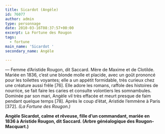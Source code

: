 ```yaml
---
title: Sicardot (Angèle)
id: 76077
author: admin
type: personnage
date: 2010-03-16T08:37:57+00:00
excerpt: La Fortune des Rougon
tags:
  - fortune
main_name: 'Sicardot '
secondary_name: Angèle

---
```

— Femme d&rsquo;Aristide Rougon, dit Saccard. Mère de Maxime et de Clotilde. Mariée en 1836, c&rsquo;est une blonde molle et placide, avec un goût prononcé pour les toilettes voyantes; elle a un appétit formidable, très curieux chez une créature aussi frêle [76]. Elle adore les romans, raffole des histoires de nourrice, se fait faire les caries et consulte volontiers les somnambules. Dominée par son mari, Angèle vil très effacée et meurt presque de faim pendant quelque temps [78]. Après le coup d&rsquo;état, Aristide l&rsquo;emmène à Paris [372]. _(La Fortune des Rougon.)_

__Angèle Sicardot, calme et rêveuse, fille d&rsquo;un commandant, mariée en 1836 à Aristide Rougon, dit Saccard. (Arbre généalogique des Rougon-Macquart.)__
